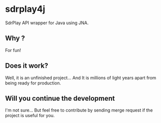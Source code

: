 # sdrplay4j
SdrPlay API wrapper for Java using JNA.

## Why ?
For fun!

## Does it work?
Well, it is an unfinished project... And It is millions of light years apart from being ready for production.

## Will you continue the development
I'm not sure... But feel free to contribute by sending merge request if the project is useful for you.
